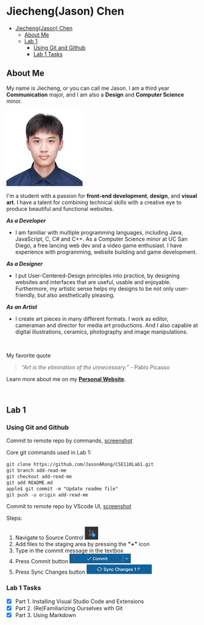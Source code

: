 # Jiecheng(Jason) Chen

- [Jiecheng(Jason) Chen](#jiechengjason-chen)
  - [About Me](#about-me)
  - [Lab 1](#lab-1)
    - [Using Git and Github](#using-git-and-github)
    - [Lab 1 Tasks](#lab-1-tasks)


## About Me

My name is Jiecheng, or you can call me Jason. I am a third year **Communication** major, and I am also a **Design** and **Computer Science** minor.

![A profile picture of me](./media/profile.jpg)

I'm a student with a passion for **front-end development**, **design**, and **visual art**. I have a talent for combining technical skills with a creative eye to produce beautiful and functional websites.

***As a Developer***
- I am familiar with multiple programming languages, including Java, JavaScript, C, C# and C++. As a Computer Science minor at UC San Diego, a free lancing web dev and a video game enthusiast. I have experience with programming, website building and game development.

***As a Designer***
- I put User-Centered-Design principles into practice, by designing websites and interfaces that are useful, usable and enjoyable. Furthermore, my artistic sense helps my designs to be not only user-friendly, but also aesthetically pleasing.

***As an Artist***
- I create art pieces in many different formats. I work as editor, cameraman and director for media art productions. And I also capable at digital illustrations, ceramics, photography and image manipulations.

<br/>

My favorite quote

> *“Art is the elimination of the unnecessary.”* - Pablo Picasso

Learn more about me on my [**Personal Website**](https://jiechengportfolio.site/).

<br/>

## Lab 1

### Using Git and Github
Commit to remote repo by commands, [screenshot](screenshots/command.png)

Core git commands used in Lab 1:
```
git clone https://github.com/JasonARong/CSE110Lab1.git
git branch add-read-me
git checkout add-read-me
git add README.md
apple$ git commit -m "Update readme file"
git push -u origin add-read-me
```

Commit to remote repo by VScode UI, [screenshot](screenshots/ui.png)

Steps: 
1. Navigate to Source Control ![source control icon](./media/sourcecontrol.png)
2. Add files to the staging area by pressing the **"+"** icon
3. Type in the commit message in the textbox
4. Press Commit button ![commit button](./media/commit.png)
5. Press Sync Changes button ![commit button](./media/syncchanges.png)

### Lab 1 Tasks
- [x] Part 1. Installing Visual Studio Code and Extensions
- [X] Part 2. (Re)Familiarizing Ourselves with Git
- [x] Part 3. Using Markdown